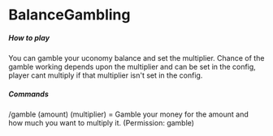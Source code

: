 # BalanceGambling

##### How to play
You can gamble your uconomy balance and set the multiplier. Chance of the gamble working depends upon the multiplier and can be set in the config, player cant multiply if that multiplier isn't set in the config.

##### Commands
/gamble (amount) (multiplier) = Gamble your money for the amount and how much you want to multiply it. (Permission: gamble)
